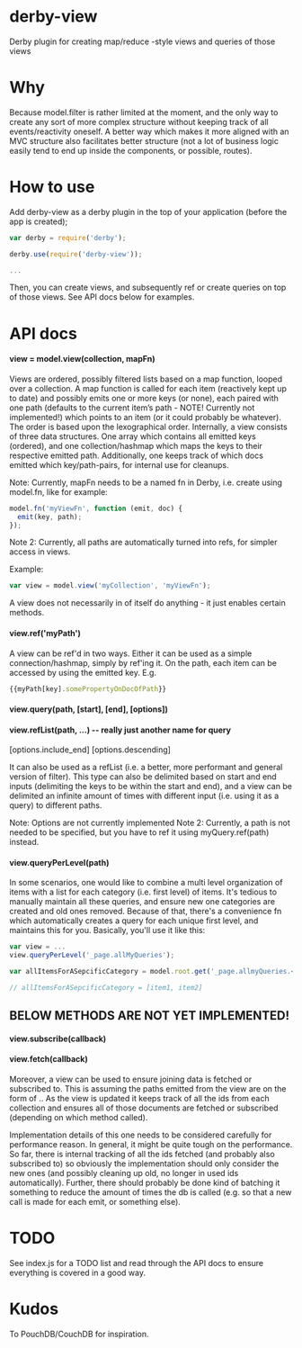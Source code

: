 # derby-view
Derby plugin for creating map/reduce -style views and queries of those views

Why
===
Because model.filter is rather limited at the moment, and the only way to create any sort of more complex structure without keeping track of all events/reactivity oneself. A better way which makes it more aligned with an MVC structure also facilitates better structure (not a lot of business logic easily tend to end up inside the components, or possible, routes).

How to use
==========
Add derby-view as a derby plugin in the top of your application (before the app is created);
```javascript
var derby = require('derby');

derby.use(require('derby-view'));

...
```

Then, you can create views, and subsequently ref or create queries on top of those views. See API docs below for examples.


API docs
========
#### view = model.view(collection, mapFn)

Views are ordered, possibly filtered lists based on a map function, looped over a collection. A map function is called for each item (reactively kept up to date) and possibly emits one or more keys (or none), each paired with one path (defaults to the current item’s path - NOTE! Currently not implemented!) which points to an item (or it could probably be whatever). The order is based upon the lexographical order. Internally, a view consists of three data structures. One array which contains all emitted keys (ordered), and one collection/hashmap which maps the keys to their respective emitted path. Additionally, one keeps track of which docs emitted which key/path-pairs, for internal use for cleanups.

Note: Currently, mapFn needs to be a named fn in Derby, i.e. create using model.fn, like for example:
```javascript
model.fn('myViewFn', function (emit, doc) {
  emit(key, path);
});
```

Note 2: Currently, all paths are automatically turned into refs, for simpler access in views.

Example:
```javascript
var view = model.view('myCollection', 'myViewFn');
```

A view does not necessarily in of itself do anything - it just enables certain methods.

#### view.ref('myPath')

A view can be ref'd in two ways. Either it can be used as a simple connection/hashmap, simply by ref'ing it. On the path, each item can be accessed by using the emitted key. E.g.

```javascript
{{myPath[key].somePropertyOnDocOfPath}}
```

#### view.query(path, [start], [end], [options])
#### view.refList(path, ...) -- really just another name for query

[options.include_end]
[options.descending]

It can also be used as a refList (i.e. a better, more performant and general version of filter). This type can also be delimited based on start and end inputs (delimiting the keys to be within the start and end), and a view can be delimited an infinite amount of times with different input (i.e. using it as a query) to different paths.

Note: Options are not currently implemented
Note 2: Currently, a path is not needed to be specified, but you have to ref it using myQuery.ref(path) instead.

#### view.queryPerLevel(path)

In some scenarios, one would like to combine a multi level organization of items with a list for each category (i.e. first level) of items. It's tedious to manually maintain all these queries, and ensure new one categories are created and old ones removed. Because of that, there's a convenience fn which automatically creates a query for each unique first level, and maintains this for you. Basically, you'll use it like this:

```javascript
var view = ...
view.queryPerLevel('_page.allMyQueries');

var allItemsForASepcificCategory = model.root.get('_page.allmyQueries.<category key>');

// allItemsForASepcificCategory = [item1, item2]
```

## BELOW METHODS ARE NOT YET IMPLEMENTED!

#### view.subscribe(callback)
#### view.fetch(callback)

Moreover, a view can be used to ensure joining data is fetched or subscribed to. This is assuming the paths emitted from the view are on the form of <collection>.<id>. As the view is updated it keeps track of all the ids from each collection and ensures all of those documents are fetched or subscribed (depending on which method called).

Implementation details of this one needs to be considered carefully for performance reason. In general, it might be quite tough on the performance. So far, there is internal tracking of all the ids fetched (and probably also subscribed to) so obviously the implementation should only consider the new ones (and possibly cleaning up old, no longer in used ids automatically). Further, there should probably be done kind of batching it something to reduce the amount of times the db is called (e.g. so that a new call is made for each emit, or something else).

TODO
====
See index.js for a TODO list and read through the API docs to ensure everything is covered in a good way.

Kudos
=====
To PouchDB/CouchDB for inspiration.
